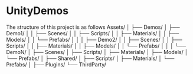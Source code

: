 # UnityDemos

The structure of this project is as follows
Assets/
│
├── Demos/
│   ├── Demo1/
│   │   ├── Scenes/
│   │   ├── Scripts/
│   │   ├── Materials/
│   │   ├── Models/
│   │   └── Prefabs/
│   │
│   ├── Demo2/
│   │   ├── Scenes/
│   │   ├── Scripts/
│   │   ├── Materials/
│   │   ├── Models/
│   │   └── Prefabs/
│   │
│   └── DemoN/
│       ├── Scenes/
│       ├── Scripts/
│       ├── Materials/
│       ├── Models/
│       └── Prefabs/
│
├── Shared/
│   ├── Scripts/
│   ├── Materials/
│   └── Prefabs/
│
├── Plugins/
└── ThirdParty/
